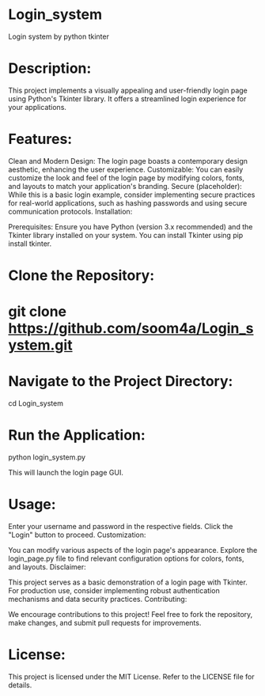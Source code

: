 # Login_system

Login system  by python tkinter

# Description:

This project implements a visually appealing and user-friendly login page using Python's Tkinter library. It offers a streamlined login experience for your applications.

# Features:

Clean and Modern Design: The login page boasts a contemporary design aesthetic, enhancing the user experience.
Customizable: You can easily customize the look and feel of the login page by modifying colors, fonts, and layouts to match your application's branding.
Secure (placeholder): While this is a basic login example, consider implementing secure practices for real-world applications, such as hashing passwords and using secure communication protocols.
Installation:

Prerequisites: Ensure you have Python (version 3.x recommended) and the Tkinter library installed on your system. You can install Tkinter using pip install tkinter.

# Clone the Repository:


# git clone https://github.com/soom4a/Login_system.git


# Navigate to the Project Directory:


cd Login_system


# Run the Application:


python login_system.py


This will launch the login page GUI.

# Usage:

Enter your username and password in the respective fields.
Click the "Login" button to proceed.
Customization:

You can modify various aspects of the login page's appearance. Explore the login_page.py file to find relevant configuration options for colors, fonts, and layouts.
Disclaimer:

This project serves as a basic demonstration of a login page with Tkinter. For production use, consider implementing robust authentication mechanisms and data security practices.
Contributing:

We encourage contributions to this project! Feel free to fork the repository, make changes, and submit pull requests for improvements.

# License:

This project is licensed under the MIT License. Refer to the LICENSE file for details.
